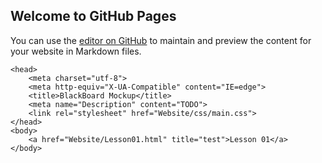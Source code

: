 ## Welcome to GitHub Pages
You can use the [editor on GitHub](https://github.com/NarrowCoconut/SameHomeHacks2020/edit/master/README.md) to maintain and preview the content for your website in Markdown files.

<html>
    
    <head>
        <meta charset="utf-8">
        <meta http-equiv="X-UA-Compatible" content="IE=edge">
        <title>BlackBoard Mockup</title>
        <meta name="Description" content="TODO">
        <link rel="stylesheet" href="Website/css/main.css"> 
    </head>
    <body>
        <a href="Website/Lesson01.html" title="test">Lesson 01</a>
    </body>
</html>

